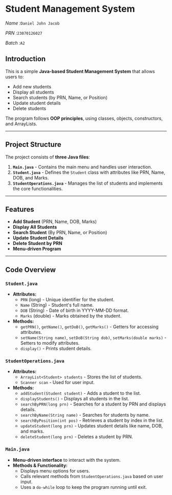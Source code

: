# Student Management System

*Name :*`Daniel John Jacob`

*PRN :*`23070126027`

*Batch :*`A2`

## Introduction

This is a simple **Java-based Student Management System** that allows users to:

- Add new students
- Display all students
- Search students (by PRN, Name, or Position)
- Update student details
- Delete students

The program follows **OOP principles**, using classes, objects, constructors, and ArrayLists.

---

## Project Structure

The project consists of **three Java files**:

1. **`Main.java`** - Contains the main menu and handles user interaction.
2. **`Student.java`** - Defines the `Student` class with attributes like PRN, Name, DOB, and Marks.
3. **`StudentOperations.java`** - Manages the list of students and implements the core functionalities.

---

## Features

- **Add Student** (PRN, Name, DOB, Marks)
- **Display All Students**
- **Search Student** (By PRN, Name, or Position)
- **Update Student Details**
- **Delete Student by PRN**
- **Menu-driven Program**

---

## Code Overview

### `Student.java`

- **Attributes:**
  - `PRN` (long) - Unique identifier for the student.
  - `Name` (String) - Student's full name.
  - `DOB` (String) - Date of birth in YYYY-MM-DD format.
  - `Marks` (double) - Marks obtained by the student.
- **Methods:**
  - `getPRN()`, `getName()`, `getDoB()`, `getMarks()` - Getters for accessing attributes.
  - `setName(String name)`, `setDoB(String dob)`, `setMarks(double marks)` - Setters to modify attributes.
  - `display()` - Prints student details.

### `StudentOperations.java`

- **Attributes:**
  - `ArrayList<Student> students` - Stores the list of students.
  - `Scanner scan` - Used for user input.
- **Methods:**
  - `addStudent(Student student)` - Adds a student to the list.
  - `displayStudents()` - Displays all students in the list.
  - `searchByPRN(long prn)` - Searches for a student by PRN and displays details.
  - `searchByName(String name)` - Searches for students by name.
  - `searchByPosition(int pos)` - Retrieves a student by index in the list.
  - `updateStudent(long prn)` - Updates student details like name, DOB, and marks.
  - `deleteStudent(long prn)` - Deletes a student by PRN.

### `Main.java`

- **Menu-driven interface** to interact with the system.
- **Methods & Functionality:**
  - Displays menu options for users.
  - Calls relevant methods from `StudentOperations.java` based on user input.
  - Uses a `do-while` loop to keep the program running until exit.

